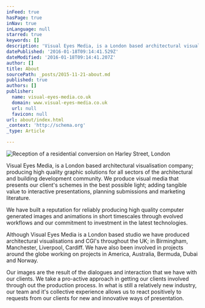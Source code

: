 ```yaml
---
inFeed: true
hasPage: true
inNav: true
inLanguage: null
starred: true
keywords: []
description: 'Visual Eyes Media, is a London based architectural visualisation company; producing high quality graphic solutions for all sectors of the architectural and buildin'
datePublished: '2016-01-18T09:14:41.529Z'
dateModified: '2016-01-18T09:14:41.207Z'
author: []
title: About
sourcePath: _posts/2015-11-21-about.md
published: true
authors: []
publisher:
  name: visual-eyes-media.co.uk
  domain: www.visual-eyes-media.co.uk
  url: null
  favicon: null
url: about/index.html
_context: 'http://schema.org'
_type: Article

---
```

![Reception of a residential conversion on Harley Street, London](https://the-grid-user-content.s3-us-west-2.amazonaws.com/b3b12992-e562-4f9d-9b92-7b65ba5053c0.jpg)

Visual Eyes Media, is a London based architectural visualisation company; producing high quality graphic solutions for all sectors of the architectural and building development community. We produce visual media that presents our client's schemes in the best possible light; adding tangible value to interactive presentations, planning submissions and marketing literature. 

We have built a reputation for reliably producing high quality computer generated images and animations in short timescales through evolved workflows and our commitment to investment in the latest technologies.

Although Visual Eyes Media is a London based studio we have produced architectural visualisations and CGI's throughout the UK; in Birmingham, Manchester, Liverpool, Cardiff. We have also been involved in projects around the globe working on projects in America, Australia, Bermuda, Dubai and Norway. 

Our images are the result of the dialogues and interaction that we have with our clients. We take a pro-active approach in getting our clients involved through out the production process. In what is still a relatively new industry, our team and it's collective experience allows us to react positively to requests from our clients for new and innovative ways of presentation.